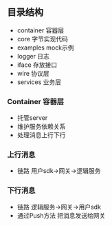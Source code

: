 ## 目录结构 
- container 容器层
- core 字节实现代码
- examples mock示例
- logger 日志
- iface 存放接口
- wire 协议层
- services 业务层

### Container 容器层
- 托管server 
- 维护服务依赖关系
- 处理消息上行下行



### 上行消息
- 链路   用户sdk->网关->逻辑服务

### 下行消息
- 链路   逻辑服务->网关->用户sdk
- 通过Push方法 把消息发送给网关